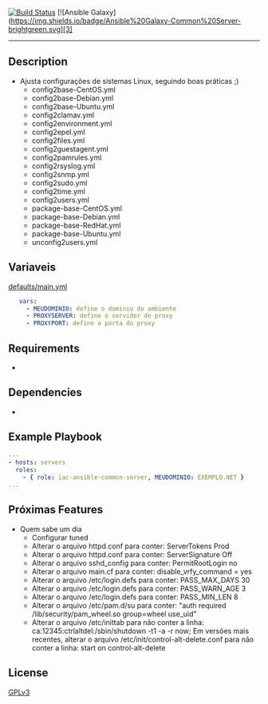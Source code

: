 [![Build Status](https://travis-ci.org/wluisaraujo/iac-ansible-common-server.svg?branch=master)](https://travis-ci.org/wluisaraujo/iac-ansible-common-server)
[![Ansible Galaxy](https://img.shields.io/badge/Ansible%20Galaxy-Common%20Server-brightgreen.svg][3]

------------

Description
------------

* Ajusta configurações de sistemas Linux, seguindo boas práticas ;)
  - config2base-CentOS.yml
  - config2base-Debian.yml
  - config2base-Ubuntu.yml
  - config2clamav.yml
  - config2environment.yml
  - config2epel.yml
  - config2files.yml
  - config2guestagent.yml
  - config2pamrules.yml
  - config2rsyslog.yml
  - config2snmp.yml
  - config2sudo.yml
  - config2time.yml
  - config2users.yml
  - package-base-CentOS.yml
  - package-base-Debian.yml
  - package-base-RedHat.yml
  - package-base-Ubuntu.yml
  - unconfig2users.yml

Variaveis
------------

[defaults/main.yml](defaults/main.yml)

```yaml
   vars:
     - MEUDOMINIO: define o dominio do ambiente
     - PROXYSERVER: define o servidor de proxy
     - PROXYPORT: define a porta do proxy
```     
     

Requirements
------------

*

Dependencies
------------

*

Example Playbook
----------------

```yaml
---
- hosts: servers
  roles:
    - { role: iac-ansible-common-server, MEUDOMINIO: EXEMPLO.NET }
...    
```

Próximas Features
----------------

* Quem sabe um dia
  - Configurar tuned
  - Alterar o arquivo httpd.conf para conter: ServerTokens Prod
  - Alterar o arquivo httpd.conf para conter: ServerSignature Off
  - Alterar o arquivo sshd_config para conter: PermitRootLogin no
  - Alterar o arquivo main.cf para conter: disable_vrfy_command = yes
  - Alterar o arquivo /etc/login.defs para conter: PASS_MAX_DAYS 30
  - Alterar o arquivo /etc/login.defs para conter: PASS_WARN_AGE 3
  - Alterar o arquivo /etc/login.defs para conter: PASS_MIN_LEN 8
  - Alterar o arquivo /etc/pam.d/su para conter: "auth       required     /lib/security/pam_wheel.so group=wheel use_uid"
  - Alterar o arquivo /etc/inittab para não conter a linha: ca:12345:ctrlaltdel:/sbin/shutdown -t1 -a -r now; Em versões mais recentes, alterar o arquivo /etc/init/control-alt-delete.conf para não conter a linha: start on control-alt-delete

		 
License
-------

[GPLv3](https://www.gnu.org/licenses/gpl-3.0.pt-br.html)
